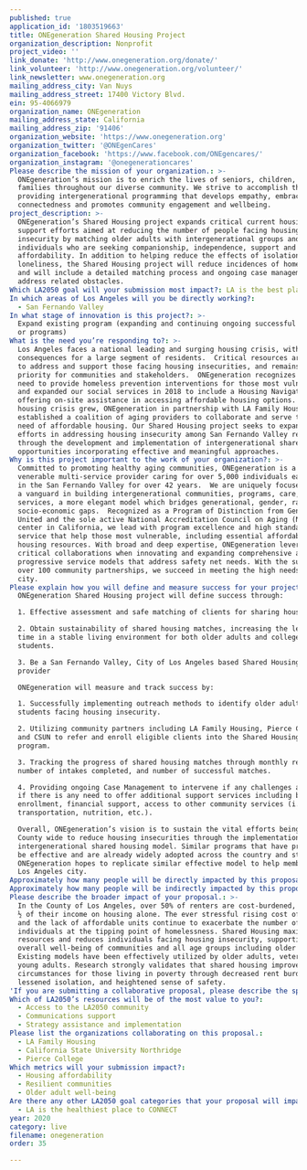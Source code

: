 ```yaml
---
published: true
application_id: '1803519663'
title: ONEgeneration Shared Housing Project
organization_description: Nonprofit
project_video: ''
link_donate: 'http://www.onegeneration.org/donate/'
link_volunteer: 'http://www.onegeneration.org/volunteer/'
link_newsletter: www.onegeneration.org
mailing_address_city: Van Nuys
mailing_address_street: 17400 Victory Blvd.
ein: 95-4066979
organization_name: ONEgeneration
mailing_address_state: California
mailing_address_zip: '91406'
organization_website: 'https://www.onegeneration.org'
organization_twitter: '@ONEgenCares'
organization_facebook: 'https://www.facebook.com/ONEgencares/'
organization_instagram: '@onegenerationcares'
Please describe the mission of your organization.: >-
  ONEgeneration’s mission is to enrich the lives of seniors, children, and
  families throughout our diverse community. We strive to accomplish this by
  providing intergenerational programming that develops empathy, embraces social
  connectedness and promotes community engagement and wellbeing.
project_description: >-
  ONEgeneration’s Shared Housing project expands critical current housing
  support efforts aimed at reducing the number of people facing housing
  insecurity by matching older adults with intergenerational groups and
  individuals who are seeking companionship, independence, support and
  affordability. In addition to helping reduce the effects of isolation and
  loneliness, the Shared Housing project will reduce incidences of homelessness
  and will include a detailed matching process and ongoing case management to
  address related obstacles.     
Which LA2050 goal will your submission most impact?: LA is the best place to LIVE
In which areas of Los Angeles will you be directly working?:
  - San Fernando Valley
In what stage of innovation is this project?: >-
  Expand existing program (expanding and continuing ongoing successful projects
  or programs)
What is the need you’re responding to?: >-
  Los Angeles faces a national leading and surging housing crisis, with dire
  consequences for a large segment of residents.  Critical resources are needed
  to address and support those facing housing insecurities, and remains a top
  priority for communities and stakeholders.  ONEgeneration recognizes a vital
  need to provide homeless prevention interventions for those most vulnerable,
  and expanded our social services in 2018 to include a Housing Navigator,
  offering on-site assistance in accessing affordable housing options. As the
  housing crisis grew, ONEgeneration in partnership with LA Family Housing
  established a coalition of aging providers to collaborate and serve those in
  need of affordable housing. Our Shared Housing project seeks to expand its
  efforts in addressing housing insecurity among San Fernando Valley residents
  through the development and implementation of intergenerational shared housing
  opportunities incorporating effective and meaningful approaches. 
Why is this project important to the work of your organization?: >-
  Committed to promoting healthy aging communities, ONEgeneration is a trusted,
  venerable multi-service provider caring for over 5,000 individuals each year
  in the San Fernando Valley for over 42 years.  We are uniquely focused and are
  a vanguard in building intergenerational communities, programs, care, and
  services, a more elegant model which bridges generational, gender, race, and
  socio-economic gaps.  Recognized as a Program of Distinction from Generations
  United and the sole active National Accreditation Council on Aging (NCOA)
  center in California, we lead with program excellence and high standards of
  service that help those most vulnerable, including essential affordable
  housing resources. With broad and deep expertise, ONEgeneration leverages
  critical collaborations when innovating and expanding comprehensive and
  progressive service models that address safety net needs. With the support of
  over 100 community partnerships, we succeed in meeting the high needs of the
  city.
Please explain how you will define and measure success for your project.: >-
  ONEgeneration Shared Housing project will define success through: 

  1. Effective assessment and safe matching of clients for sharing housing. 

  2. Obtain sustainability of shared housing matches, increasing the length of
  time in a stable living environment for both older adults and college-age
  students. 

  3. Be a San Fernando Valley, City of Los Angeles based Shared Housing resource
  provider 

  ONEgeneration will measure and track success by:

  1. Successfully implementing outreach methods to identify older adults and
  students facing housing insecurity.

  2. Utilizing community partners including LA Family Housing, Pierce College,
  and CSUN to refer and enroll eligible clients into the Shared Housing
  program. 

  3. Tracking the progress of shared housing matches through monthly reporting,
  number of intakes completed, and number of successful matches.

  4. Providing ongoing Case Management to intervene if any challenges arise or
  if there is any need to offer additional support services including benefits
  enrollment, financial support, access to other community services (i.e.
  transportation, nutrition, etc.).

  Overall, ONEgeneration’s vision is to sustain the vital efforts being made
  County wide to reduce housing insecurities through the implementation of an
  intergenerational shared housing model. Similar programs that have proven to
  be effective and are already widely adopted across the country and state.
  ONEgeneration hopes to replicate similar effective model to help members of
  Los Angeles city. 
Approximately how many people will be directly impacted by this proposal?: '250'
Approximately how many people will be indirectly impacted by this proposal?: '750'
Please describe the broader impact of your proposal.: >-
  In the County of Los Angeles, over 50% of renters are cost-burdened, spending
  ½ of their income on housing alone. The ever stressful rising cost of housing
  and the lack of affordable units continue to exacerbate the number of
  individuals at the tipping point of homelessness. Shared Housing maximizes
  resources and reduces individuals facing housing insecurity, supporting the
  overall well-being of communities and all age groups including older adults. 
  Existing models have been effectively utilized by older adults, veterans, and
  young adults. Research strongly validates that shared housing improves living
  circumstances for those living in poverty through decreased rent burden,
  lessened isolation, and heightened sense of safety.
'If you are submitting a collaborative proposal, please describe the specific role of partner organizations in the project.': ' ONEgeneration will partner with LA Family Housing, CSUN, and Pierce College to support and implement this intergenerational Shared Housing project. All partnering organizations will be a referral source for younger adults and older adults in need of affordable housing, including shared housing.  An internal database of currently available shared housing matching requests will be provided to all program partner organizations, with ongoing communication and follow up between ONEgeneration staff and the community partners to ensure the success of matching and sustaining a shared housing pairing for sufficient length of time. '
Which of LA2050’s resources will be of the most value to you?:
  - Access to the LA2050 community
  - Communications support
  - Strategy assistance and implementation
Please list the organizations collaborating on this proposal.:
  - LA Family Housing
  - California State University Northridge
  - Pierce College
Which metrics will your submission impact?:
  - Housing affordability
  - Resilient communities
  - Older adult well-being
Are there any other LA2050 goal categories that your proposal will impact?:
  - LA is the healthiest place to CONNECT
year: 2020
category: live
filename: onegeneration
order: 35

---
```

